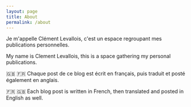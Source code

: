 ```yaml
---
layout: page
title: About
permalink: /about
---
```


Je m'appelle Clément Levallois, c'est un espace regroupant mes publications personnelles.

My name is Clement Levallois, this is a space gathering my personal publications.

🇬🇧 🇫🇷 Chaque post de ce blog est écrit en français, puis traduit et posté également en anglais.

🇫🇷 🇬🇧 Each blog post is written in French, then translated and posted in English as well.  
